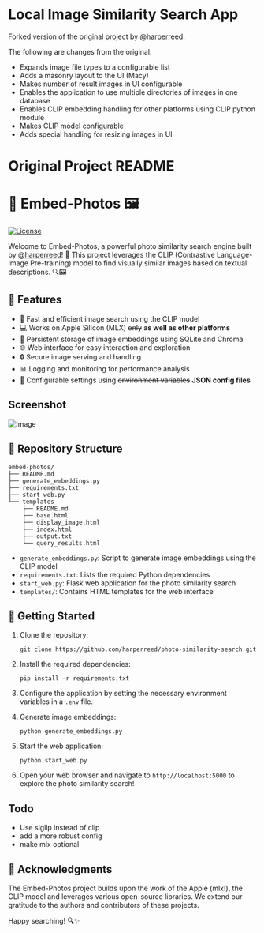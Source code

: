 # Local Image Similarity Search App

Forked version of the original project by [@harperreed](https://github.com/harperreed).

The following are changes from the original:
- Expands image file types to a configurable list
- Adds a masonry layout to the UI (Macy)
- Makes number of result images in UI configurable
- Enables the application to use multiple directories of images in one database
- Enables CLIP embedding handling for other platforms using CLIP python module
- Makes CLIP model configurable
- Adds special handling for resizing images in UI


# Original Project README

# 📸 Embed-Photos 🖼️

[![License](https://img.shields.io/badge/License-MIT-blue.svg)](LICENSE)

Welcome to Embed-Photos, a powerful photo similarity search engine built by [@harperreed](https://github.com/harperreed)! 🎉 This project leverages the CLIP (Contrastive Language-Image Pre-training) model to find visually similar images based on textual descriptions. 🔍🖼️

## 🌟 Features

- 🚀 Fast and efficient image search using the CLIP model
- 💻 Works on Apple Silicon (MLX) ~~only~~ **as well as other platforms**
- 💾 Persistent storage of image embeddings using SQLite and Chroma
- 🌐 Web interface for easy interaction and exploration
- 🔒 Secure image serving and handling
- 📊 Logging and monitoring for performance analysis
- 🔧 Configurable settings using ~~environment variables~~ **JSON config files**

## Screenshot

![image](https://github.com/harperreed/photo-similarity-search/assets/18504/7df51659-84b0-4efb-9647-58a544743ea5)


## 📂 Repository Structure

```
embed-photos/
├── README.md
├── generate_embeddings.py
├── requirements.txt
├── start_web.py
└── templates
    ├── README.md
    ├── base.html
    ├── display_image.html
    ├── index.html
    ├── output.txt
    └── query_results.html
```

- `generate_embeddings.py`: Script to generate image embeddings using the CLIP model
- `requirements.txt`: Lists the required Python dependencies
- `start_web.py`: Flask web application for the photo similarity search
- `templates/`: Contains HTML templates for the web interface

## 🚀 Getting Started

1. Clone the repository:
   ```
   git clone https://github.com/harperreed/photo-similarity-search.git
   ```

2. Install the required dependencies:
   ```
   pip install -r requirements.txt
   ```

3. Configure the application by setting the necessary environment variables in a `.env` file.

4. Generate image embeddings:
   ```
   python generate_embeddings.py
   ```

5. Start the web application:
   ```
   python start_web.py
   ```

6. Open your web browser and navigate to `http://localhost:5000` to explore the photo similarity search!

## Todo

- Use siglip instead of clip
- add a more robust config
- make mlx optional

## 🙏 Acknowledgments

The Embed-Photos project builds upon the work of the Apple (mlx!), the CLIP model and leverages various open-source libraries. We extend our gratitude to the authors and contributors of these projects.

Happy searching! 🔍✨
